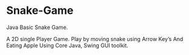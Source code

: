 # Snake-Game
Java Basic Snake Game. 

A 2D single Player Game. Play by moving snake using Arrow Key’s And Eating Apple
Using Core Java, Swing GUI toolkit.

